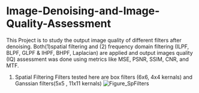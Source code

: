 # Image-Denoising-and-Image-Quality-Assessment
This Project is to study the output image quality of different filters after denoising. Both(1)spatial filtering and (2) frequency domain filtering (ILPF, BLPF, GLPF & IHPF, BHPF, Laplacian) are applied and output images quality (IQ) assessment was done using metrics like MSE, PSNR, SSIM, CNR, and MTF. 

1. Spatial Filtering 
Filters tested here are box filters (6x6, 4x4 kernals) and Ganssian filters(5x5 , 11x11 kernals)
![Figure_SpFilters](https://github.com/MengqinShen/Image-Denosing-and-IQA/assets/116143563/f1e3902a-18a7-4d9c-804e-46585535d2f8)


